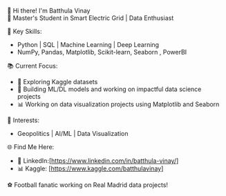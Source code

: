 👋 Hi there! I'm Batthula Vinay  
🌟 Master's Student in Smart Electric Grid | Data Enthusiast  

🔧 Key Skills:  
- Python | SQL | Machine Learning | Deep Learning 
- NumPy, Pandas, Matplotlib, Scikit-learn, Seaborn , PowerBI

📚 Current Focus:  
- 🌱 Exploring Kaggle datasets 
- 🤖 Building ML/DL models and working on impactful data science projects  
- 📊 Working on data visualization projects using Matplotlib and Seaborn

🎯 Interests:  
- Geopolitics | AI/ML | Data Visualization  

🌐 Find Me Here:  
- 💼 LinkedIn:[https://www.linkedin.com/in/batthula-vinay/]
- 📊 Kaggle: [https://www.kaggle.com/batthulavinay]
  
 ⚽ Football fanatic working on Real Madrid data projects!

<!---
BatthulaVinay/BatthulaVinay is a ✨ special ✨ repository because its `README.md` (this file) appears on your GitHub profile.
You can click the Preview link to take a look at your changes.
--->
